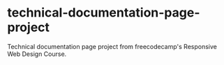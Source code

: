 # technical-documentation-page-project
Technical documentation page project from freecodecamp's Responsive Web Design Course.
